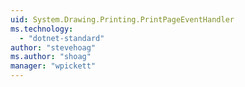 ```yaml
---
uid: System.Drawing.Printing.PrintPageEventHandler
ms.technology: 
  - "dotnet-standard"
author: "stevehoag"
ms.author: "shoag"
manager: "wpickett"
---
```

